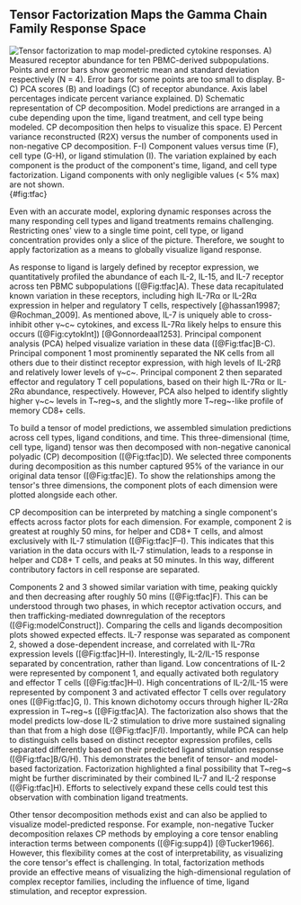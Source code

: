 ## Tensor Factorization Maps the Gamma Chain Family Response Space

![**Tensor factorization to map model-predicted cytokine responses.** A) Measured receptor abundance for ten PBMC-derived subpopulations. Points and error bars show geometric mean and standard deviation respectively (N = 4). Error bars for some points are too small to display. B-C) PCA scores (B) and loadings (C) of receptor abundance. Axis label percentages indicate percent variance explained. D) Schematic representation of CP decomposition. Model predictions are arranged in a cube depending upon the time, ligand treatment, and cell type being modeled. CP decomposition then helps to visualize this space. E) Percent variance reconstructed (R2X) versus the number of components used in non-negative CP decomposition. F-I) Component values versus time (F), cell type (G-H), or ligand stimulation (I). The variation explained by each component is the product of the component's time, ligand, and cell type factorization. Ligand components with only negligible values (< 5% max) are not shown.](./Figures/figure3.svg){#fig:tfac}

Even with an accurate model, exploring dynamic responses across the many responding cell types and ligand treatments remains challenging. Restricting ones' view to a single time point, cell type, or ligand concentration provides only a slice of the picture. Therefore, we sought to apply factorization as a means to globally visualize ligand response.

As response to ligand is largely defined by receptor expression, we quantitatively profiled the abundance of each IL-2, IL-15, and IL-7 receptor across ten PBMC subpopulations ([@Fig:tfac]A). These data recapitulated known variation in these receptors, including high IL-7Rα or IL-2Rα expression in helper and regulatory T cells, respectively [@hassan19987; @Rochman_2009]. As mentioned above, IL-7 is uniquely able to cross-inhibit other γ~c~ cytokines, and excess IL-7Rα likely helps to ensure this occurs ([@Fig:cytokInt]) [@Gonnordeaal1253]. Principal component analysis (PCA) helped visualize variation in these data ([@Fig:tfac]B-C). Principal component 1 most prominently separated the NK cells from all others due to their distinct receptor expression, with high levels of IL-2Rβ and relatively lower levels of γ~c~. Principal component 2 then separated effector and regulatory T cell populations, based on their high IL-7Rα or IL-2Rα abundance, respectively. However, PCA also helped to identify slightly higher γ~c~ levels in T~reg~s, and the slightly more T~reg~-like profile of memory CD8+ cells.

To build a tensor of model predictions, we assembled simulation predictions across cell types, ligand conditions, and time. This three-dimensional (time, cell type, ligand) tensor was then decomposed with non-negative canonical polyadic (CP) decomposition ([@Fig:tfac]D). We selected three components during decomposition as this number captured 95% of the variance in our original data tensor ([@Fig:tfac]E). To show the relationships among the tensor's three dimensions, the component plots of each dimension were plotted alongside each other.

CP decomposition can be interpreted by matching a single component's effects across factor plots for each dimension. For example, component 2 is greatest at roughly 50 mins, for helper and CD8+ T cells, and almost exclusively with IL-7 stimulation ([@Fig:tfac]F–I). This indicates that this variation in the data occurs with IL-7 stimulation, leads to a response in helper and CD8+ T cells, and peaks at 50 minutes. In this way, different contributory factors in cell response are separated.

Components 2 and 3 showed similar variation with time, peaking quickly and then decreasing after roughly 50 mins ([@Fig:tfac]F). This can be understood through two phases, in which receptor activation occurs, and then trafficking-mediated downregulation of the receptors ([@Fig:modelConstruct]). Comparing the cells and ligands decomposition plots showed expected effects. IL-7 response was separated as component 2, showed a dose-dependent increase, and correlated with IL-7Rα expression levels ([@Fig:tfac]H–I). Interestingly, IL-2/IL-15 response separated by concentration, rather than ligand. Low concentrations of IL-2 were represented by component 1, and equally activated both regulatory and effector T cells ([@Fig:tfac]H–I). High concentrations of IL-2/IL-15 were represented by component 3 and activated effector T cells over regulatory ones ([@Fig:tfac]G, I). This known dichotomy occurs through higher IL-2Rα expression in T~reg~s ([@Fig:tfac]A). The factorization also shows that the model predicts low-dose IL-2 stimulation to drive more sustained signaling than that from a high dose ([@Fig:tfac]F/I). Importantly, while PCA can help to distinguish cells based on distinct receptor expression profiles, cells separated differently based on their predicted ligand stimulation response ([@Fig:tfac]B/G/H). This demonstrates the benefit of tensor- and model-based factorization. Factorization highlighted a final possibility that T~reg~s might be further discriminated by their combined IL-7 and IL-2 response ([@Fig:tfac]H). Efforts to selectively expand these cells could test this observation with combination ligand treatments.

Other tensor decomposition methods exist and can also be applied to visualize model-predicted response. For example, non-negative Tucker decomposition relaxes CP methods by employing a core tensor enabling interaction terms between components ([@Fig:supp4]) [@Tucker1966]. However, this flexibility comes at the cost of interpretability, as visualizing the core tensor's effect is challenging. In total, factorization methods provide an effective means of visualizing the high-dimensional regulation of complex receptor families, including the influence of time, ligand stimulation, and receptor expression.
